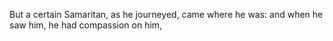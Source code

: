 But a certain Samaritan, as he journeyed, came where he was: and when he saw him, he had compassion on him,
